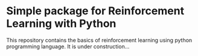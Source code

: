 # Simple package for Reinforcement Learning with Python 
This repository contains the basics of reinforcement learning using python programming language. It is under construction... 


